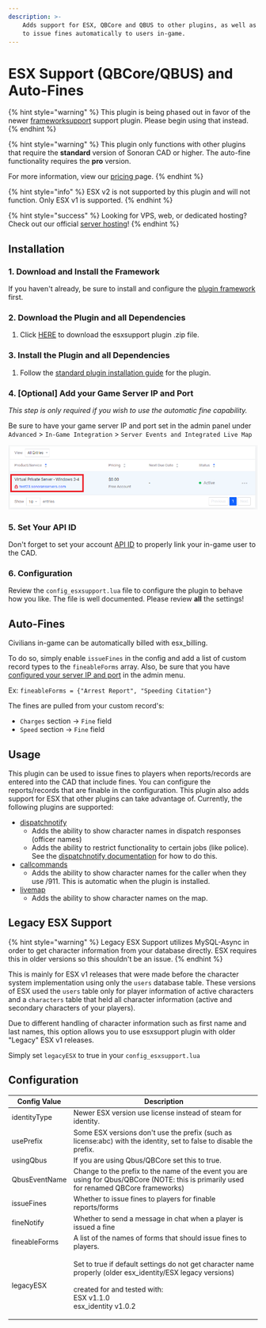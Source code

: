 ```yaml
---
description: >-
    Adds support for ESX, QBCore and QBUS to other plugins, as well as the ability
    to issue fines automatically to users in-game.
---
```


# ESX Support (QBCore/QBUS) and Auto-Fines

{% hint style="warning" %}
This plugin is being phased out in favor of the newer [frameworksupport](./framework-support.md) support plugin. Please begin using that instead.
{% endhint %}

{% hint style="warning" %}
This plugin only functions with other plugins that require the **standard** version of Sonoran CAD or higher. The auto-fine functionality requires the **pro** version.

For more information, view our [pricing ](../../../pricing/faq)page.
{% endhint %}

{% hint style="info" %}
ESX v2 is not supported by this plugin and will not function. Only ESX v1 is supported.
{% endhint %}

{% hint style="success" %}
Looking for VPS, web, or dedicated hosting? Check out our official [server hosting](../../../other-products/server-hosting.md)!
{% endhint %}

## Installation

### 1. Download and Install the Framework

If you haven't already, be sure to install and configure the [plugin framework](../framework-installation.md) first.

### 2. Download the Plugin and all Dependencies

1. Click [HERE](https://github.com/Sonoran-Software/sonoran_esxsupport/releases/tag/latest) to download the esxsupport plugin .zip file.

### 3. Install the Plugin and all Dependencies

1. Follow the [standard plugin installation guide](../plugin-installation) for the plugin.

### 4. \[Optional] Add your Game Server IP and Port

_This step is only required if you wish to use the automatic fine capability._

Be sure to have your game server IP and port set in the admin panel under `Advanced` > `In-Game Integration` > `Server Events and Integrated Live Map`

![Sonoran CAD - Server IP and Port](<../../../.gitbook/assets/image (224).png>)

### 5. Set Your API ID

Don't forget to set your account [API ID](../../../sonoran-cad/api-integration/getting-started/setting-your-api-id.md) to properly link your in-game user to the CAD.

### 6. Configuration

Review the `config_esxsupport.lua` file to configure the plugin to behave how you like. The file is well documented. Please review **all** the settings!

## Auto-Fines

Civilians in-game can be automatically billed with esx_billing.

To do so, simply enable `issueFines` in the config and add a list of custom record types to the `fineableForms` array. Also, be sure that you have [configured your server IP and port](esx-support.md#4-optional-add-your-game-server-ip-and-port) in the admin menu.

Ex: `fineableForms = {"Arrest Report", "Speeding Citation"}`

The fines are pulled from your custom record's:

-   `Charges` section -> `Fine` field
-   `Speed` section -> `Fine` field

## Usage

This plugin can be used to issue fines to players when reports/records are entered into the CAD that include fines. You can configure the reports/records that are finable in the configuration. This plugin also adds support for ESX that other plugins can take advantage of. Currently, the following plugins are supported:

-   [dispatchnotify](dispatch-notify.md)
    -   Adds the ability to show character names in dispatch responses (officer names)
    -   Adds the ability to restrict functionality to certain jobs (like police). See the [dispatchnotify documentation](dispatch-notify.md) for how to do this.
-   [callcommands](call-commands.md)
    -   Adds the ability to show character names for the caller when they use /911. This is automatic when the plugin is installed.
-   [livemap](live-map.md)
    -   Adds the ability to show character names on the map.

## Legacy ESX Support

{% hint style="warning" %}
Legacy ESX Support utilizes MySQL-Async in order to get character information from your database directly. ESX requires this in older versions so this shouldn't be an issue.
{% endhint %}

This is mainly for ESX v1 releases that were made before the character system implementation using only the `users` database table. These versions of ESX used the `users` table only for player information of active characters and a `characters` table that held all character information (active and secondary characters of your players).

Due to different handling of character information such as first name and last names, this option allows you to use esxsupport plugin with older "Legacy" ESX v1 releases.

Simply set `legacyESX` to true in your `config_esxsupport.lua`

## Configuration

| Config Value  | Description                                                                                                                                                                                  |
| ------------- | -------------------------------------------------------------------------------------------------------------------------------------------------------------------------------------------- |
| identityType  | Newer ESX version use license instead of steam for identity.                                                                                                                                 |
| usePrefix     | Some ESX versions don't use the prefix (such as license:abc) with the identity, set to false to disable the prefix.                                                                          |
| usingQbus     | If you are using Qbus/QBCore set this to true.                                                                                                                                               |
| QbusEventName | Change to the prefix to the name of the event you are using for Qbus/QBCore (NOTE: this is primarily used for renamed QBCore frameworks)                                                     |
| issueFines    | Whether to issue fines to players for finable reports/forms                                                                                                                                  |
| fineNotify    | Whether to send a message in chat when a player is issued a fine                                                                                                                             |
| fineableForms | A list of the names of forms that should issue fines to players.                                                                                                                             |
| legacyESX     | <p>Set to true if default settings do not get character name properly (older esx_identity/ESX legacy versions)<br><br>created for and tested with:<br>ESX v1.1.0 <br>esx_identity v1.0.2</p> |
